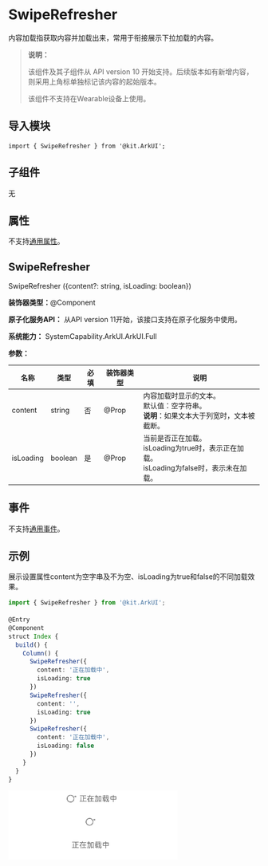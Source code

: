 # SwipeRefresher


内容加载指获取内容并加载出来，常用于衔接展示下拉加载的内容。

> **说明：**
>
> 该组件及其子组件从 API version 10 开始支持。后续版本如有新增内容，则采用上角标单独标记该内容的起始版本。
> 
> 该组件不支持在Wearable设备上使用。


## 导入模块

```
import { SwipeRefresher } from '@kit.ArkUI';
```


## 子组件

无

## 属性
不支持[通用属性](ts-component-general-attributes.md)。


## SwipeRefresher

SwipeRefresher ({content?: string, isLoading: boolean})

**装饰器类型：**\@Component

**原子化服务API：** 从API version 11开始，该接口支持在原子化服务中使用。

**系统能力：** SystemCapability.ArkUI.ArkUI.Full

**参数：**

| 名称 | 类型 | 必填 | 装饰器类型 | 说明                                                                 |
| -------- | -------- | -------- | -------- |--------------------------------------------------------------------|
| content | string | 否 | \@Prop | 内容加载时显示的文本。<br/>默认值：空字符串。<br/>**说明**：如果文本大于列宽时，文本被截断。                                         |
| isLoading | boolean | 是 | \@Prop | 当前是否正在加载。<br> isLoading为true时，表示正在加载。<br> isLoading为false时，表示未在加载。 |

## 事件
不支持[通用事件](ts-component-general-events.md)。

## 示例
展示设置属性content为空字串及不为空、isLoading为true和false的不同加载效果。
```ts
import { SwipeRefresher } from '@kit.ArkUI';

@Entry
@Component
struct Index {
  build() {
    Column() {
      SwipeRefresher({
        content: '正在加载中',
        isLoading: true
      })
      SwipeRefresher({
        content: '',
        isLoading: true
      })
      SwipeRefresher({
        content: '正在加载中',
        isLoading: false
      })
    }
  }
}
```

![Snipaste_2023-07-24_11-35-40](figures/Snipaste_2023-07-24_11-35-40.gif)
